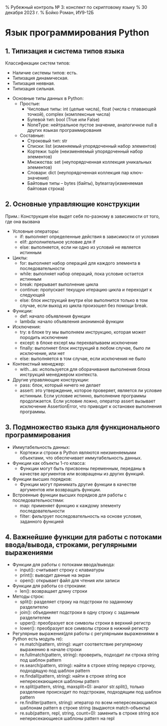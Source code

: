 % Рубежный контроль № 3: конспект по скриптовому языку
% 30 декабря 2023 г.
% Бойко Роман, ИУ9-12Б

# Язык программирования Python

## 1. Типизация и система типов языка
Классификации систем типов:

* Наличие системы типов: есть.
* Типизация динамическая.
* Типизация неявная.
* Типизация сильная.


- Основные типы данных в Python:
  - Простые:
    - Числовые типы: int (целые числа), float (числа с плавающей точкой),
                     complex (комплексные числа)
    - Булевой тип: bool (True или False)
    - NoneType: нейтральное пустое значение, аналогичное null в других языках программирования
  - Составные:
    - Строковый тип: str
    - Списки: list (изменяемый упорядоченный набор элементов)
    - Кортежи: tuple (неизменяемый упорядоченный набор элементов)
    - Множества: set (неупорядоченная коллекция уникальных элементов)
    - Словари: dict (неупорядоченная коллекция пар ключ-значение)
    - Байтовые типы – bytes (байты), bytearray(изменяемая байтовая строка)

## 2. Основные управляющие конструкции
Прим.: Конструкция else выдет себя по-разному в зависимости от того, где она вызвана

- Условные операторы:
  - if: выполняет определенные действия в зависимости от условия
  - elif: дополнительное условие для if
  - else: выполняется, если ни одно из условий не является истинным
- Циклы:
  - for: выполняет набор операций для каждого элемента в последовательности
  - while: выполняет набор операций, пока условие остается истинным
  - break: прерывает выполнение цикла
  - continue: пропускает текущую итерацию цикла и переходит к следующей
  - else: блок инструкций внутри else выполнится только в том случае,
          если выход из цикла произошел без помощи break.
- Функции:
  - def: начало объявления функции
  - lambda: начало объявления анонимной функции
- Исключения:
  - try: в блоке try мы выполняем инструкцию, которая может породить исключение
  - except: в блоке except мы перехватываем исключение
  - finally: выполняет блок инструкций в любом случае, было ли исключение, или нет
  - else: выполняется в том случае, если исключения не было
- Контекстный менеджер:
  - with...as: используется для оборачивания выполнения блока инструкций менеджером контекста.
- Другие управляющие конструкции: 
  - pass: блок, который ничего не делает
  - assert: это утверждение, которое проверяет, является ли условие истинным.
            Если условие истинно, выполнение программы продолжается.
            Если условие ложно, оператор assert вызывает исключение AssertionError,
            что приводит к остановке выполнения программы.

## 3. Подмножество языка для функционального программирования
- Иммутабельность данных:
  - Кортежи и строки в Python являются неизменяемыми объектами,
    что обеспечивает иммутабельность данных.
- Функции как объекты 1-го класса:
  - Функции могут быть присвоены переменным, переданы в качестве аргументов или
    возвращены из других функций.
- Функции высших порядков:
  - Функции могут принимать другие функции в качестве аргументов или возвращать функции.
- Встроенные функции высших порядков для работы с последовательностями:
  - map: применяет функцию к каждому элементу последовательности
  - filter: фильтрует последовательность на основе условия, заданного функцией

## 4. Важнейшие функции для работы с потоками ввода/вывода, строками, регулярными выражениями
- Функции для работы с потоками ввода/вывода:
  - input(): считывает строку с клавиатуры
  - print(): выводит данные на экран
  - open(): открывает файл для чтения или записи
- Функции для работы со строками:
  - len(): возвращает длину строки
- Методы строк:
  - split(): разделяет строку на подстроки по заданному разделителю
  - join(): объединяет подстроки в одну строку с заданным разделителем
  - upper(): преобразует все символы строки в верхний регистр
  - lower(): преобразует все символы строки в нижний регистр
- Регулярные выражения(для работы с регулярными выражениями в Python есть модуль re):
  - re.match(pattern, string): ищет соответствие регулярному выражению в начале строки
  - re.fullmatch(pattern, string): проверить, подходит ли строка string под шаблон pattern
  - re.search(pattern, string): найти в строке string первую строчку,
                                подходящую под шаблон pattern
  - re.findall(pattern, string): найти в строке string все непересекающиеся шаблоны pattern
  - re.split(pattern, string, maxsplit=0): аналог str.split(),
                                           только разделение происходит по подстрокам,
                                           подходящим под шаблон pattern
  - re.finditer(pattern, string): итератор по всем непересекающимся шаблонам pattern
                                  в строке string (выдаются match-объекты)
  - re.sub(pattern, repl, string, count=0): заменить в строке string все непересекающиеся
                                            шаблоны pattern на repl